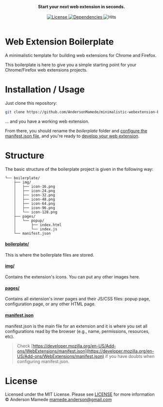 <div align="center">
  <strong>Start your next web extension in seconds.</strong>
  <br /><br />
  <a href="https://github.com/AndersonMamede/web-extension-boilerplate/blob/master/LICENSE">
    <img src="https://img.shields.io/badge/license-MIT%20License-blue.svg" alt="License"/>
  </a>
  <a href="https://github.com/AndersonMamede/web-extension-boilerplate/">
    <img src="https://img.shields.io/badge/dependencies-none-orange.svg" alt="Dependencies"/>
  </a>
  <img src="http://hits.dwyl.io/AndersonMamede/minimalistic-webextension-boilerplate.svg" alt="Hits"/>
</div>

<br />

# Web Extension Boilerplate
A minimalistic template for building web extensions for Chrome and Firefox.

This boilerplate is here to give you a simple starting point for your Chrome/Firefox web extensions projects.

# Installation / Usage

Just clone this repository:

```sh
git clone https://github.com/AndersonMamede/minimalistic-webextension-boilerplate.git
```

... and you have a working web extension.

From there, you should rename the *boilerplate* folder and [configure the manifest.json file](https://developer.mozilla.org/en-US/Add-ons/WebExtensions/manifest.json), and you're ready to [develop your web extension](https://developer.mozilla.org/en-US/Add-ons/WebExtensions).

# Structure

The basic structure of the boilerplate project is given in the following way:

```
└── boilerplate/
    ├── img/
    │   ├── icon-16.png
    │   ├── icon-24.png
    │   ├── icon-32.png
    │   ├── icon-48.png
    │   ├── icon-64.png
    │   ├── icon-96.png
    │   └── icon-128.png
    ├── pages/
    │   └── popup/
    │       ├── index.html
    │       └── index.js
    └── manifest.json
```

#### [boilerplate/](boilerplate)

This is where the boilerplate files are stored.

#### [img/](boilerplate/img)

Contains the extension's icons. You can put any other images here.

#### [pages/](boilerplate/pages)

Contains all extension's inner pages and their JS/CSS files: popup page, configuration page, or any other HTML page.

#### [manifest.json](boilerplate/manifest.json)

manifest.json is the main file for an extension and it is where you set all configurations read by the browser (e.g., name, permissions, resources, etc).

> Check [https://developer.mozilla.org/en-US/Add-ons/WebExtensions/manifest.json](https://developer.mozilla.org/en-US/Add-ons/WebExtensions/manifest.json) if you have doubts when configuring manifest.json.

# License

Licensed under the MIT License. Please see [LICENSE](LICENSE) for more information © Anderson Mamede <mamede.anderson@gmail.com>
